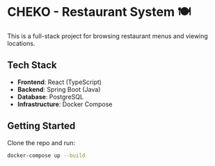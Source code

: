 # CHEKO - Restaurant System 🍽️

This is a full-stack project for browsing restaurant menus and viewing locations.

## Tech Stack
- **Frontend**: React (TypeScript)
- **Backend**: Spring Boot (Java)
- **Database**: PostgreSQL
- **Infrastructure**: Docker Compose

## Getting Started
Clone the repo and run:

```bash
docker-compose up --build
